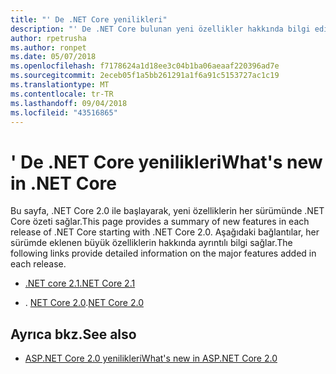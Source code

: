 ```yaml
---
title: "' De .NET Core yenilikleri"
description: "' De .NET Core bulunan yeni özellikler hakkında bilgi edinin."
author: rpetrusha
ms.author: ronpet
ms.date: 05/07/2018
ms.openlocfilehash: f7178624a1d18ee3c04b1ba06aeaaf220396ad7e
ms.sourcegitcommit: 2eceb05f1a5bb261291a1f6a91c5153727ac1c19
ms.translationtype: MT
ms.contentlocale: tr-TR
ms.lasthandoff: 09/04/2018
ms.locfileid: "43516865"
---
```

# <a name="whats-new-in-net-core"></a><span data-ttu-id="53943-103">' De .NET Core yenilikleri</span><span class="sxs-lookup"><span data-stu-id="53943-103">What's new in .NET Core</span></span>

<span data-ttu-id="53943-104">Bu sayfa, .NET Core 2.0 ile başlayarak, yeni özelliklerin her sürümünde .NET Core özeti sağlar.</span><span class="sxs-lookup"><span data-stu-id="53943-104">This page provides a summary of new features in each release of .NET Core starting with .NET Core 2.0.</span></span> <span data-ttu-id="53943-105">Aşağıdaki bağlantılar, her sürümde eklenen büyük özelliklerin hakkında ayrıntılı bilgi sağlar.</span><span class="sxs-lookup"><span data-stu-id="53943-105">The following links provide detailed information on the major features added in each release.</span></span>

- [<span data-ttu-id="53943-106">.NET core 2.1</span><span class="sxs-lookup"><span data-stu-id="53943-106">.NET Core 2.1</span></span>](dotnet-core-2-1.md)

- <span data-ttu-id="53943-107">. [NET Core 2.0](dotnet-core-2-0.md)</span><span class="sxs-lookup"><span data-stu-id="53943-107">.[NET Core 2.0](dotnet-core-2-0.md)</span></span>

## <a name="see-also"></a><span data-ttu-id="53943-108">Ayrıca bkz.</span><span class="sxs-lookup"><span data-stu-id="53943-108">See also</span></span>

* [<span data-ttu-id="53943-109">ASP.NET Core 2.0 yenilikleri</span><span class="sxs-lookup"><span data-stu-id="53943-109">What's new in ASP.NET Core 2.0</span></span>](/aspnet/core/aspnetcore-2.0)
